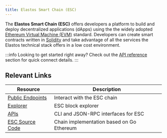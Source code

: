```yaml
---
title: Elastos Smart Chain (ESC)
---
```


The **Elastos Smart Chain (ESC)** offers developers a platform to build and deploy decentralized applications (dApps) using the the widely adopted [Ethereum Virtual Machine (EVM)](https://ethereum.org/en/developers/docs/evm/) standard. Developers can create smart contracts written in [Solidity](https://docs.soliditylang.org/en/latest/) and take advantage of all the services the Elastos technical stack offers in a low cost environment.

:::info
Looking to get started right away? Check out the [API reference](/api/providers) section for quick connect details.
:::

## Relevant Links

| Resource                                                                   | Description                               |
| -------------------------------------------------------------------------- | ----------------------------------------- |
| [Public Endpoints](/api/providers)                                         | Interact with the ESC chain               |
| [Explorer](https://esc.elastos.io/)                                        | ESC block explorer                        |
| [APIs](https://github.com/elastos/Elastos.ELA.SideChain.ESC/wiki/JSON-RPC) | CLI and JSON-RPC interfaces for ESC       |
| [ESC Source Code](https://github.com/elastos/Elastos.ELA.SideChain.ESC)    | Chain implementation based on Go Ethereum |
